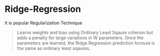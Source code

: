 # Ridge-Regression
It is popular Regularization Technique
>Learns weights and bias using Ordinary Least Sqaure criterion but adds a penalty for large variations in W parameters.
>Once the parameters are learned, the Ridge Regression prediction formula is the same as ordinary least sqaures.
